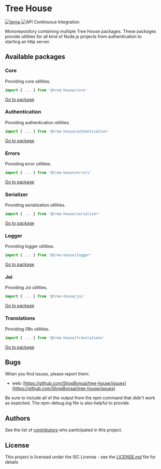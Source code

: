 # Tree House

[![lerna](https://img.shields.io/badge/maintained%20with-lerna-cc00ff.svg)](https://lerna.js.org/)
![API Continuous Integration](https://github.com/ShopBonsai/tree-house/workflows/API%20Continuous%20Integration/badge.svg?branch=master)

Monorepository containing multiple Tree House packages. These packages provide utilities for all kind of Node.js projects from authentication to starting an http server.

## Available packages

### Core

Providing core utilities.

```typescript
import { ... } from '@tree-house/core'
```

[Go to package](https://github.com/ShopBonsai/tree-house/tree/master/packages/core)

### Authentication

Providing authentication utilities.

```typescript
import { ... } from '@tree-house/authentication'
```

[Go to package](https://github.com/ShopBonsai/tree-house/tree/master/packages/authentication)

### Errors

Providing error utilities.

```typescript
import { ... } from '@tree-house/errors'
```

[Go to package](https://github.com/ShopBonsai/tree-house/tree/master/packages/errors)

### Serializer

Providing serialization utilities.

```typescript
import { ... } from '@tree-house/serializer'
```

[Go to package](https://github.com/ShopBonsai/tree-house/tree/master/packages/serializer)

### Logger

Providing logger utilities.

```typescript
import { ... } from '@tree-house/logger'
```

[Go to package](https://github.com/ShopBonsai/tree-house/tree/master/packages/logger)

### Joi

Providing Joi utilities.

```typescript
import { ... } from '@tree-house/joi'
```

[Go to package](https://github.com/ShopBonsai/tree-house/tree/master/packages/joi)

### Translations

Providing i18n utilities.

```typescript
import { ... } from '@tree-house/translations'
```

[Go to package](https://github.com/ShopBonsai/tree-house/tree/master/packages/translations)

## Bugs

When you find issues, please report them:

- web: [https://github.com/ShopBonsai/tree-house/issues](https://github.com/ShopBonsai/tree-house/issues)

Be sure to include all of the output from the npm command that didn't work as expected. The npm-debug.log file is also helpful to provide.

## Authors

See the list of [contributors](https://github.com/ShopBonsai/tree-house/contributors) who participated in this project.

## License

This project is licensed under the ISC License - see the [LICENSE.md](LICENSE.md) file for details
